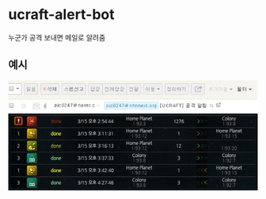 # ucraft-alert-bot

누군가 공격 보내면 메일로 알려줌


예시
----
![img1](img/mailham.png)<br>
![img2](img/fleets.png)
